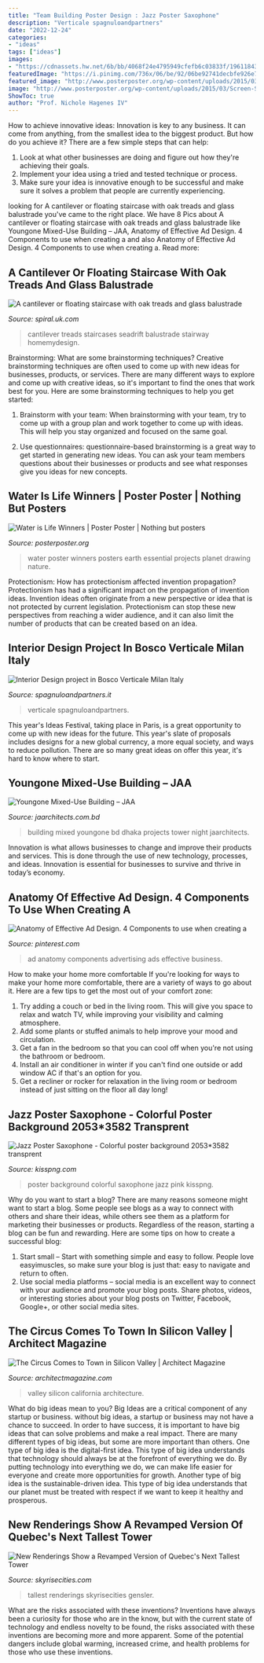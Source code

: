 ```yaml
---
title: "Team Building Poster Design : Jazz Poster Saxophone"
description: "Verticale spagnuloandpartners"
date: "2022-12-24"
categories:
- "ideas"
tags: ["ideas"]
images:
- "https://cdnassets.hw.net/6b/bb/4068f24e4795949cfefb6c03833f/1961184342-0227-google-gccp-overall-view02-204k-tcm20-2190914.jpg"
featuredImage: "https://i.pinimg.com/736x/06/be/92/06be92741decbfe926e780dd2dee6092.jpg"
featured_image: "http://www.posterposter.org/wp-content/uploads/2015/03/Screen-Shot-2015-03-27-at-7.29.40-PM.png"
image: "http://www.posterposter.org/wp-content/uploads/2015/03/Screen-Shot-2015-03-27-at-7.29.40-PM.png"
ShowToc: true
author: "Prof. Nichole Hagenes IV"
---
```



How to achieve innovative ideas:
Innovation is key to any business. It can come from anything, from the smallest idea to the biggest product. But how do you achieve it? There are a few simple steps that can help:
1. Look at what other businesses are doing and figure out how they're achieving their goals.
2. Implement your idea using a tried and tested technique or process.
3. Make sure your idea is innovative enough to be successful and make sure it solves a problem that people are currently experiencing.

	

		
looking for A cantilever or floating staircase with oak treads and glass balustrade you've came to the right place. We have 8 Pics about A cantilever or floating staircase with oak treads and glass balustrade like Youngone Mixed-Use Building – JAA, Anatomy of Effective Ad Design. 4 Components to use when creating a and also Anatomy of Effective Ad Design. 4 Components to use when creating a. Read more:
		
    
## A Cantilever Or Floating Staircase With Oak Treads And Glass Balustrade

<img loading=lazy src="https://www.spiral.uk.com/uploads/images/Case_Studies/Residential/Seadrift-website-2000-x-3000-2.jpg" onerror="this.onerror=null;this.src='https://tse1.mm.bing.net/th?id=OIP.tbsa3gcdfu9jf59WnoYvmQHaLH&amp;pid=15.1';" alt="A cantilever or floating staircase with oak treads and glass balustrade">

_Source: spiral.uk.com_

>cantilever treads staircases seadrift balustrade stairway homemydesign. 

	

Brainstorming: What are some brainstorming techniques?
Creative brainstorming techniques are often used to come up with new ideas for businesses, products, or services. There are many different ways to explore and come up with creative ideas, so it's important to find the ones that work best for you. Here are some brainstorming techniques to help you get started:
1. Brainstorm with your team: When brainstorming with your team, try to come up with a group plan and work together to come up with ideas. This will help you stay organized and focused on the same goal.

2. Use questionnaires: questionnaire-based brainstorming is a great way to get started in generating new ideas. You can ask your team members questions about their businesses or products and see what responses give you ideas for new concepts.


    
## Water Is Life Winners | Poster Poster | Nothing But Posters

<img loading=lazy src="http://www.posterposter.org/wp-content/uploads/2015/03/Screen-Shot-2015-03-27-at-7.29.40-PM.png" onerror="this.onerror=null;this.src='https://tse4.mm.bing.net/th?id=OIP.7GtaXZ8z8NKDKJxHyAfDCQHaKv&amp;pid=15.1';" alt="Water is Life Winners | Poster Poster | Nothing but posters">

_Source: posterposter.org_

>water poster winners posters earth essential projects planet drawing nature. 

	

Protectionism: How has protectionism affected invention propagation?
Protectionism has had a significant impact on the propagation of invention ideas. Invention ideas often originate from a new perspective or idea that is not protected by current legislation. Protectionism can stop these new perspectives from reaching a wider audience, and it can also limit the number of products that can be created based on an idea.

    
## Interior Design Project In Bosco Verticale Milan Italy

<img loading=lazy src="https://www.spagnuloandpartners.it/wp-content/uploads/architectural-project-bosco-verticale-5.jpg" onerror="this.onerror=null;this.src='https://tse2.mm.bing.net/th?id=OIP.o6vyOrrt-tm-JC3DFz2yWgHaIO&amp;pid=15.1';" alt="Interior Design project in Bosco Verticale Milan Italy">

_Source: spagnuloandpartners.it_

>verticale spagnuloandpartners. 

	

This year's Ideas Festival, taking place in Paris, is a great opportunity to come up with new ideas for the future. This year's slate of proposals includes designs for a new global currency, a more equal society, and ways to reduce pollution. There are so many great ideas on offer this year, it's hard to know where to start.

    
## Youngone Mixed-Use Building – JAA

<img loading=lazy src="https://jaarchitects.com.bd/wp-content/uploads/2016/12/3-4.jpg" onerror="this.onerror=null;this.src='https://tse2.mm.bing.net/th?id=OIP.jFjPDrTi6xQJQq3MFntuCgHaMW&amp;pid=15.1';" alt="Youngone Mixed-Use Building – JAA">

_Source: jaarchitects.com.bd_

>building mixed youngone bd dhaka projects tower night jaarchitects. 

	

Innovation is what allows businesses to change and improve their products and services. This is done through the use of new technology, processes, and ideas. Innovation is essential for businesses to survive and thrive in today’s economy.

    
## Anatomy Of Effective Ad Design. 4 Components To Use When Creating A

<img loading=lazy src="https://i.pinimg.com/736x/06/be/92/06be92741decbfe926e780dd2dee6092.jpg" onerror="this.onerror=null;this.src='https://tse3.mm.bing.net/th?id=OIP.QikY6P69iGrxVjIoJheKpwHaLz&amp;pid=15.1';" alt="Anatomy of Effective Ad Design. 4 Components to use when creating a">

_Source: pinterest.com_

>ad anatomy components advertising ads effective business. 

	

How to make your home more comfortable
If you're looking for ways to make your home more comfortable, there are a variety of ways to go about it. Here are a few tips to get the most out of your comfort zone: 
1. Try adding a couch or bed in the living room. This will give you space to relax and watch TV, while improving your visibility and calming atmosphere. 
2. Add some plants or stuffed animals to help improve your mood and circulation. 
3. Get a fan in the bedroom so that you can cool off when you're not using the bathroom or bedroom. 
4. Install an air conditioner in winter if you can't find one outside or add window AC if that's an option for you. 
5. Get a recliner or rocker for relaxation in the living room or bedroom instead of just sitting on the floor all day long!

    
## Jazz Poster Saxophone - Colorful Poster Background 2053*3582 Transprent

<img loading=lazy src="https://banner2.kisspng.com/20180313/xtq/kisspng-jazz-poster-saxophone-colorful-poster-background-5aa7a78175c5f3.2205463315209368334824.jpg" onerror="this.onerror=null;this.src='https://tse2.mm.bing.net/th?id=OIP._WAB7TRkgvWgojvqXYkDvAHaNA&amp;pid=15.1';" alt="Jazz Poster Saxophone - Colorful poster background 2053*3582 transprent">

_Source: kisspng.com_

>poster background colorful saxophone jazz pink kisspng. 

	

Why do you want to start a blog?
There are many reasons someone might want to start a blog. Some people see blogs as a way to connect with others and share their ideas, while others see them as a platform for marketing their businesses or products. Regardless of the reason, starting a blog can be fun and rewarding. Here are some tips on how to create a successful blog: 
1. Start small – Start with something simple and easy to follow. People love easyimuscles, so make sure your blog is just that: easy to navigate and return to often. 
2. Use social media platforms – social media is an excellent way to connect with your audience and promote your blog posts. Share photos, videos, or interesting stories about your blog posts on Twitter, Facebook, Google+, or other social media sites. 

    
## The Circus Comes To Town In Silicon Valley | Architect Magazine

<img loading=lazy src="https://cdnassets.hw.net/6b/bb/4068f24e4795949cfefb6c03833f/1961184342-0227-google-gccp-overall-view02-204k-tcm20-2190914.jpg" onerror="this.onerror=null;this.src='https://tse3.mm.bing.net/th?id=OIP.-NJgZjsRkR53RYs5WUtlfQHaFj&amp;pid=15.1';" alt="The Circus Comes to Town in Silicon Valley | Architect Magazine">

_Source: architectmagazine.com_

>valley silicon california architecture. 

	

What do big ideas mean to you?
Big Ideas are a critical component of any startup or business. without big ideas, a startup or business may not have a chance to succeed. In order to have success, it is important to have big ideas that can solve problems and make a real impact. There are many different types of big ideas, but some are more important than others.
One type of big idea is the digital-first idea. This type of big idea understands that technology should always be at the forefront of everything we do. By putting technology into everything we do, we can make life easier for everyone and create more opportunities for growth. Another type of big idea is the sustainable-driven idea. This type of big idea understands that our planet must be treated with respect if we want to keep it healthy and prosperous.

    
## New Renderings Show A Revamped Version Of Quebec&#039;s Next Tallest Tower

<img loading=lazy src="https://cdn.skyrisecities.com/sites/default/files/images/articles/2016/11/23662/23662-82306.jpeg" onerror="this.onerror=null;this.src='https://tse1.mm.bing.net/th?id=OIP.u2gL-tKgfMLdBXy1Y5WM_gHaJ4&amp;pid=15.1';" alt="New Renderings Show a Revamped Version of Quebec&#039;s Next Tallest Tower">

_Source: skyrisecities.com_

>tallest renderings skyrisecities gensler. 

	

What are the risks associated with these inventions?
Inventions have always been a curiosity for those who are in the know, but with the current state of technology and endless novelty to be found, the risks associated with these inventions are becoming more and more apparent. Some of the potential dangers include global warming, increased crime, and health problems for those who use these inventions.

